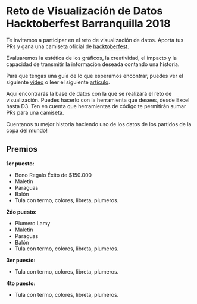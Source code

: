 # Reto de Visualización de Datos Hacktoberfest Barranquilla 2018
Te invitamos a participar en el reto de visualización de datos. Aporta tus PRs y gana una camiseta oficial de [hacktoberfest](https://hacktoberfest.digitalocean.com/).

Evaluaremos la estética de los gráficos, la creatividad, el impacto y la capacidad de transmitir la información deseada contando una historia.

Para que tengas una guía de lo que esperamos encontrar, puedes ver el siguiente [video](https://youtu.be/8EMW7io4rSI) o leer el siguiente [artículo](https://vizard.co/storytelling-with-data/).

Aquí encontrarás la base de datos con la que se realizará el reto de visualización. Puedes hacerlo con la herramienta que desees, desde Excel hasta D3. Ten en cuenta que herramientas de código te permitirán sumar PRs para una camiseta.

Cuentanos tu mejor historia haciendo uso de los datos de los partidos de la copa del mundo!

## Premios
**1er puesto:**
* Bono Regalo Éxito de $150.000
* Maletín
* Paraguas
* Balón
* Tula con termo, colores, libreta, plumeros.

**2do puesto:**
* Plumero Lamy
* Maletín
* Paraguas
* Balón
* Tula con termo, colores, libreta, plumeros.

**3er puesto:**
* Tula con termo, colores, libreta, plumeros.

**4to puesto:**
* Tula con termo, colores, libreta, plumeros.
